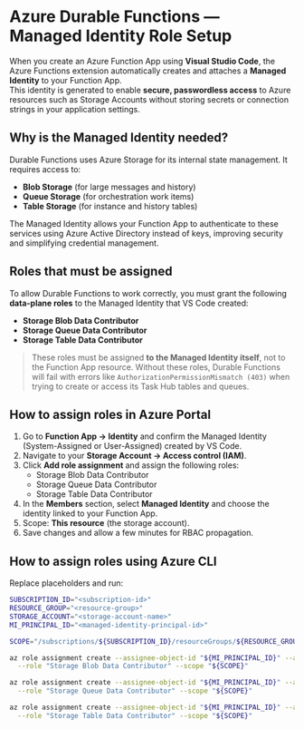 # Azure Durable Functions — Managed Identity Role Setup

When you create an Azure Function App using **Visual Studio Code**, the Azure Functions extension automatically creates and attaches a **Managed Identity** to your Function App.  
This identity is generated to enable **secure, passwordless access** to Azure resources such as Storage Accounts without storing secrets or connection strings in your application settings.

## Why is the Managed Identity needed?
Durable Functions uses Azure Storage for its internal state management. It requires access to:
- **Blob Storage** (for large messages and history)
- **Queue Storage** (for orchestration work items)
- **Table Storage** (for instance and history tables)

The Managed Identity allows your Function App to authenticate to these services using Azure Active Directory instead of keys, improving security and simplifying credential management.

## Roles that must be assigned
To allow Durable Functions to work correctly, you must grant the following **data-plane roles** to the Managed Identity that VS Code created:

- **Storage Blob Data Contributor**
- **Storage Queue Data Contributor**
- **Storage Table Data Contributor**

> These roles must be assigned **to the Managed Identity itself**, not to the Function App resource. Without these roles, Durable Functions will fail with errors like `AuthorizationPermissionMismatch (403)` when trying to create or access its Task Hub tables and queues.

## How to assign roles in Azure Portal
1. Go to **Function App → Identity** and confirm the Managed Identity (System-Assigned or User-Assigned) created by VS Code.
2. Navigate to your **Storage Account → Access control (IAM)**.
3. Click **Add role assignment** and assign the following roles:
   - Storage Blob Data Contributor
   - Storage Queue Data Contributor
   - Storage Table Data Contributor
4. In the **Members** section, select **Managed Identity** and choose the identity linked to your Function App.
5. Scope: **This resource** (the storage account).
6. Save changes and allow a few minutes for RBAC propagation.

## How to assign roles using Azure CLI
Replace placeholders and run:

```bash
SUBSCRIPTION_ID="<subscription-id>"
RESOURCE_GROUP="<resource-group>"
STORAGE_ACCOUNT="<storage-account-name>"
MI_PRINCIPAL_ID="<managed-identity-principal-id>"

SCOPE="/subscriptions/${SUBSCRIPTION_ID}/resourceGroups/${RESOURCE_GROUP}/providers/Microsoft.Storage/storageAccounts/${STORAGE_ACCOUNT}"

az role assignment create --assignee-object-id "${MI_PRINCIPAL_ID}" --assignee-principal-type ServicePrincipal \
  --role "Storage Blob Data Contributor" --scope "${SCOPE}"

az role assignment create --assignee-object-id "${MI_PRINCIPAL_ID}" --assignee-principal-type ServicePrincipal \
  --role "Storage Queue Data Contributor" --scope "${SCOPE}"

az role assignment create --assignee-object-id "${MI_PRINCIPAL_ID}" --assignee-principal-type ServicePrincipal \
  --role "Storage Table Data Contributor" --scope "${SCOPE}"
